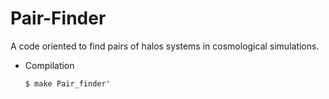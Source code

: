 Pair-Finder
===========

A code oriented to find pairs of halos systems in cosmological simulations.


* Compilation 

      $ make Pair_finder'
